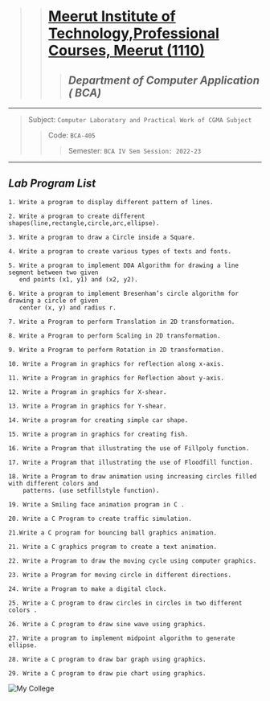 > > # **[Meerut Institute of Technology,Professional Courses, Meerut (1110)](https://www.mitmeerut.net.in/)**
> >
> > > ## _Department of Computer Application ( BCA)_

---

> Subject: `Computer Laboratory and Practical Work of CGMA Subject`
>
> > Code: `BCA-405`
> >
> > > Semester: `BCA IV Sem Session: 2022-23`

---

## _Lab Program List_

```
1. Write a program to display different pattern of lines.
```

```
2. Write a program to create different shapes(line,rectangle,circle,arc,ellipse).
```

```
3. Write a program to draw a Circle inside a Square.
```

```
4. Write a program to create various types of texts and fonts.
```

```
5. Write a program to implement DDA Algorithm for drawing a line segment between two given
   end points (x1, y1) and (x2, y2).
```

```
6. Write a program to implement Bresenham’s circle algorithm for drawing a circle of given
   center (x, y) and radius r.
```

```
7. Write a Program to perform Translation in 2D transformation.
```

```
8. Write a Program to perform Scaling in 2D transformation.
```

```
9. Write a Program to perform Rotation in 2D transformation.
```

```
10. Write a Program in graphics for reflection along x-axis.
```

```
11. Write a Program in graphics for Reflection about y-axis.
```

```
12. Write a Program in graphics for X-shear.
```

```
13. Write a Program in graphics for Y-shear.
```

```
14. Write a program for creating simple car shape.
```

```
15. Write a program in graphics for creating fish.
```

```
16. Write a Program that illustrating the use of Fillpoly function.
```

```
17. Write a Program that illustrating the use of Floodfill function.
```

```
18. Write a Program to draw animation using increasing circles filled with different colors and
    patterns. (use setfillstyle function).
```

```
19. Write a Smiling face animation program in C .
```

```
20. Write a C Program to create traffic simulation.
```

```
21.Write a C program for bouncing ball graphics animation.
```

```
21. Write a C graphics program to create a text animation.
```

```
22. Write a Program to draw the moving cycle using computer graphics.
```

```
23. Write a Program for moving circle in different directions.
```

```
24. Write a Program to make a digital clock.
```

```
25. Write a C program to draw circles in circles in two different colors .
```

```
26. Write a C program to draw sine wave using graphics.
```

```
27. Write a program to implement midpoint algorithm to generate ellipse.
```

```
28. Write a C program to draw bar graph using graphics.
```

```
29. Write a C program to draw pie chart using graphics.
```

![My College](https://www.instagram.com/p/CqUL0xaPHPS/?utm_source=ig_web_copy_link&igshid=MzRlODBiNWFlZA==)
